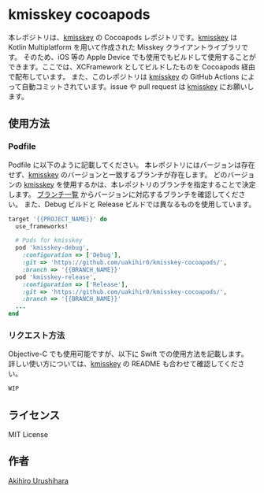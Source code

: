 # kmisskey cocoapods

本レポジトリは、[kmisskey] の Cocoapods レポジトリです。[kmisskey] は Kotlin Multiplatform を用いて作成された Misskey クライアントライブラリです。
そのため、iOS 等の Apple Device でも使用でもビルドして使用することができます。ここでは、XCFramework としてビルドしたものを Cocoapods 経由で配布しています。
また、このレポジトリは [kmisskey] の GitHub Actions によって自動コミットされています。issue や pull request は [kmisskey] にお願いします。

## 使用方法

### Podfile

Podfile に以下のように記載してください。
本レポジトリにはバージョンは存在せず、[kmisskey] のバージョンと一致するブランチが存在します。
どのバージョンの [kmisskey] を使用するかは、本レポジトリのブランチを指定することで決定します。
[ブランチ一覧](https://github.com/uakihir0/kbsky-cocoapods/branches) からバージョンに対応するブランチを確認してください。
また、Debug ビルドと Release ビルドでは異なるものを使用しています。

```ruby
target '{{PROJECT_NAME}}' do
  use_frameworks!

  # Pods for kmisskey
  pod 'kmisskey-debug', 
    :configuration => ['Debug'], 
    :git => 'https://github.com/uakihir0/kmisskey-cocoapods/', 
    :branch => '{{BRANCH_NAME}}'
  pod 'kmisskey-release', 
    :configuration => ['Release'], 
    :git => 'https://github.com/uakihir0/kmisskey-cocoapods/', 
    :branch => '{{BRANCH_NAME}}'
  ...
end
```

### リクエスト方法

Objective-C でも使用可能ですが、以下に Swift での使用方法を記載します。
詳しい使い方については、[kmisskey] の README も合わせて確認してください。

```swift
WIP
```

## ライセンス

MIT License

## 作者

[Akihiro Urushihara](https://github.com/uakihir0)


[kmisskey]: https://github.com/uakihir0/kmisskey
